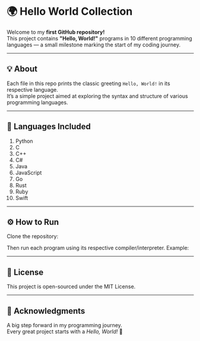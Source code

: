 # 🌍 Hello World Collection

Welcome to my **first GitHub repository!**  
This project contains **"Hello, World!"** programs in 10 different programming languages — a small milestone marking the start of my coding journey.

---

## 💡 About

Each file in this repo prints the classic greeting `Hello, World!` in its respective language.  
It’s a simple project aimed at exploring the syntax and structure of various programming languages.

---

## 🧠 Languages Included

1. Python  
2. C
3. C++
4. C#
5. Java
6. JavaScript
7. Go
8. Rust
9. Ruby
10. Swift

---

## ⚙️ How to Run

Clone the repository:

Then run each program using its respective compiler/interpreter. Example:

---

## 📜 License

This project is open-sourced under the MIT License.

---

## 🙌 Acknowledgments

A big step forward in my programming journey.  
Every great project starts with a *Hello, World!* 🚀
